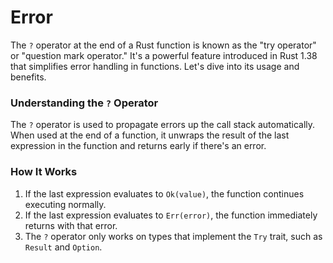 # Error

The `?` operator at the end of a Rust function is known as the "try operator" or "question mark operator." It's a powerful feature introduced in Rust 1.38 that simplifies error handling in functions. Let's dive into its usage and benefits.

### Understanding the `?` Operator

The `?` operator is used to propagate errors up the call stack automatically. When used at the end of a function, it unwraps the result of the last expression in the function and returns early if there's an error.

### How It Works

1. If the last expression evaluates to `Ok(value)`, the function continues executing normally.
2. If the last expression evaluates to `Err(error)`, the function immediately returns with that error.
3. The `?` operator only works on types that implement the `Try` trait, such as `Result` and `Option`.